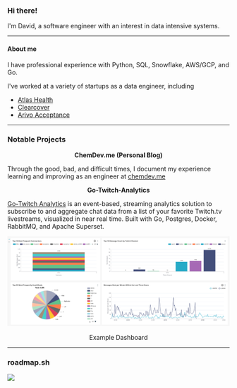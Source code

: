 

### Hi there!

I'm David, a software engineer with an interest in data intensive systems.

<!--
**DavidJS01/DavidJS01** is a ✨ _special_ ✨ repository because its `README.md` (this file) appears on your GitHub profile.

Here are some ideas to get you started:

-  I’m currently working on ...
- 🌱 I’m currently learning ...
- 👯 I’m looking to collaborate on ...
- 🤔 I’m looking for help with ...
- 💬 Ask me about ...
- 📫 How to reach me: ...
- 😄 Pronouns: ...
- ⚡ Fun fact: ...
-->
---
#### About me
I have professional experience with Python, SQL, Snowflake, AWS/GCP, and Go.

I've worked at a variety of startups as a data engineer, including
- [Atlas Health](https://atlas.health)
- [Clearcover](https://clearcover.com)
- [Arivo Acceptance](https://arivo.com)

---

### Notable Projects

<p style="text-align: center;"> <strong> ChemDev.me (Personal Blog)</strong></p>
Through the good, bad, and difficult times, I document my experience learning and improving as an engineer at <a href="https://chemdev.me" chemdev.me> chemdev.me</a>

<p style="text-align: center;"> <strong> Go-Twitch-Analytics</strong></p>

[Go-Twitch Analytics](https://github.com/DavidJS01/goTwitch-Analytics) is an event-based, streaming analytics solution to subscribe to and aggregate chat data from a list of your favorite Twitch.tv livestreams, visualized in near real time. Built with Go, Postgres, Docker, RabbitMQ, and Apache Superset.

![](assets/example_dashboard.png)
<p align="center">Example Dashboard</p>

---
### roadmap.sh

![](https://api.roadmap.sh/v1-badge/wide/649d80f5d99c9d67319fbe3f?variant=dark)
